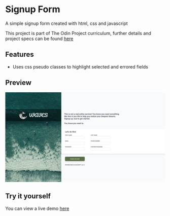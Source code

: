 # Signup Form
A simple signup form created with html, css and javascript

This project is part of The Odin Project curriculum, further details and project specs can be found [here](https://www.theodinproject.com/lessons/intermediate-html-and-css-sign-up-form)

## Features
- Uses css pseudo classes to highlight selected and errored fields

## Preview
![preview](https://raw.githubusercontent.com/Sankalp-G/signup-form/main/images/preview.png)

## Try it yourself
You can view a live demo [here](https://sankalp-g.github.io/signup-form/)
